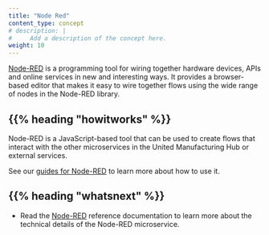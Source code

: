 ```yaml
---
title: "Node Red"
content_type: concept
# description: |
#     Add a description of the concept here.
weight: 10
---
```


<!-- overview -->

[Node-RED](https://nodered.org/) is a programming tool for wiring together
hardware devices, APIs and online services in new and interesting ways. It
provides a browser-based editor that makes it easy to wire together flows using
the wide range of nodes in the Node-RED library.

<!-- body -->

## {{% heading "howitworks" %}}

Node-RED is a JavaScript-based tool that can be used to create flows that
interact with the other microservices in the United Manufacturing Hub or
external services.

See our [guides for Node-RED](https://learn.umh.app/topic/node-red/) to learn
more about how to use it.

<!-- Optional section; add links to information related to this topic. -->

## {{% heading "whatsnext" %}}

- Read the [Node-RED](/docs/reference/microservices/node-red/) reference
  documentation to learn more about the technical details of the Node-RED
  microservice.
